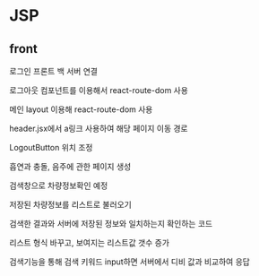 # JSP
<h2>front</h2>
<p>로그인 프론트 백 서버 연결</p>
<p>로그아웃 컴포넌트를 이용해서 react-route-dom 사용</p>
<p>메인 layout 이용해 react-route-dom 사용</p>
<p>header.jsx에서 a링크 사용하여 해당 페이지 이동 경로</p>
<p>LogoutButton 위치 조정 </p>
<p>흡연과 충돌, 음주에 관한 페이지 생성</p>
<p>검색창으로 차량정보확인 예정</p>
<p>저장된 차량정보를 리스트로 불러오기</p>
<p>검색한 결과와 서버에 저장된 정보와 일치하는지 확인하는 코드</p>
<p>리스트 형식 바꾸고, 보여지는 리스트값 갯수 증가</p>
<p>검색기능을 통해 검색 키워드 input하면 서버에서 디비 값과 비교하여 응답</p>
